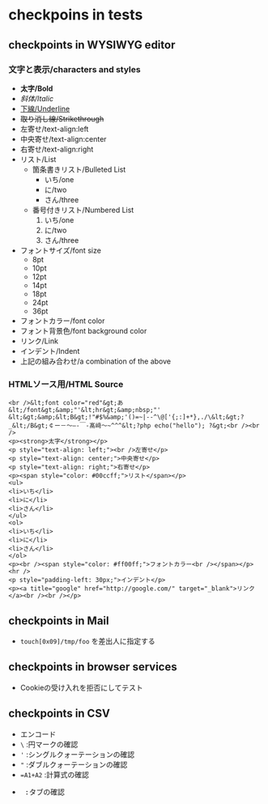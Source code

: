 # checkpoins in tests

## checkpoints in WYSIWYG editor
### 文字と表示/characters and styles
- **太字/Bold**
- *斜体/Italic*
- <u>下線/Underline</u>
- ~~取り消し線/Strikethrough~~
- 左寄せ/text-align:left
- 中央寄せ/text-align:center
- 右寄せ/text-align:right
- リスト/List
    - 箇条書きリスト/Bulleted List
        * いち/one
        * に/two
        * さん/three
    - 番号付きリスト/Numbered List
        1. いち/one
        2. に/two
        3. さん/three
- フォントサイズ/font size
    - 8pt
    - 10pt
    - 12pt
    - 14pt
    - 18pt
    - 24pt
    - 36pt
- フォントカラー/font color
- フォント背景色/font background color
- リンク/Link
- インデント/Indent
- 上記の組み合わせ/a combination of the above

### HTMLソース用/HTML Source
```
<br />&lt;font color="red"&gt;あ&lt;/font&gt;&amp;"'&lt;hr&gt;&amp;nbsp;"' &lt;&gt;&amp;&lt;B&gt;!"#$%&amp;'()=~|--^\@['{;:]+*},./\&lt;&gt;?_&lt;/B&gt;￠ー－～―‐￣-髙﨑～~^^^&lt;?php echo("hello"); ?&gt;<br /><br />
<p><strong>太字</strong></p>
<p style="text-align: left;"><br />左寄せ</p>
<p style="text-align: center;">中央寄せ</p>
<p style="text-align: right;">右寄せ</p>
<p><span style="color: #00ccff;">リスト</span></p>
<ul>
<li>いち</li>
<li>に</li>
<li>さん</li>
</ul>
<ol>
<li>いち</li>
<li>に</li>
<li>さん</li>
</ol>
<p><br /><span style="color: #ff00ff;">フォントカラー<br /></span></p>
<hr />
<p style="padding-left: 30px;">インデント</p>
<p><a title="google" href="http://google.com/" target="_blank">リンク</a><br /><br /></p>
```

## checkpoints in Mail
- `touch[0x09]/tmp/foo` を差出人に指定する

## checkpoints in browser services
- Cookieの受け入れを拒否にしてテスト

## checkpoints in CSV
- エンコード
- `\` :円マークの確認
- `'` :シングルクォーテーションの確認
- `"` :ダブルクォーテーションの確認
- `=A1+A2` :計算式の確認
- <pre>	:タブの確認</pre>
